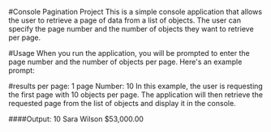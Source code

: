 #Console Pagination Project
This is a simple console application that allows the user to retrieve a page of data from a list of objects. The user can specify the page number and the number of objects they want to retrieve per page.

#Usage
When you run the application, you will be prompted to enter the page number and the number of objects per page. Here's an example prompt:

#results per page: 1
page Number: 10
In this example, the user is requesting the first page with 10 objects per page. The application will then retrieve the requested page from the list of objects and display it in the console.

####Output:
10         Sara            Wilson               $53,000.00
